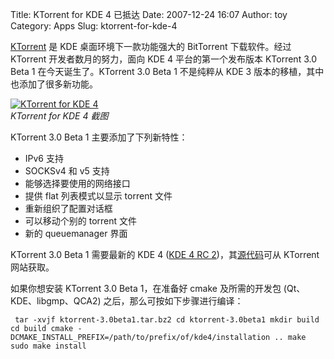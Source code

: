 Title: KTorrent for KDE 4 已抵达
Date: 2007-12-24 16:07
Author: toy
Category: Apps
Slug: ktorrent-for-kde-4

[KTorrent](http://linuxtoy.org/archives/ktorrent.html) 是 KDE
桌面环境下一款功能强大的 BitTorrent 下载软件。经过 KTorrent
开发者数月的努力，面向 KDE 4 平台的第一个发布版本 KTorrent 3.0 Beta 1
在今天诞生了。KTorrent 3.0 Beta 1 不是纯粹从 KDE 3
版本的移植，其中也添加了很多新功能。

[![KTorrent for KDE
4](http://i.linuxtoy.org/i/2007/12/ktorrent-for-kde4-thumb.png)](http://i.linuxtoy.org/i/2007/12/ktorrent-for-kde4.png)  
*KTorrent for KDE 4 截图*

KTorrent 3.0 Beta 1 主要添加了下列新特性：

-   IPv6 支持
-   SOCKSv4 和 v5 支持
-   能够选择要使用的网络接口
-   提供 flat 列表模式以显示 torrent 文件
-   重新组织了配置对话框
-   可以移动个别的 torrent 文件
-   新的 queuemanager 界面

KTorrent 3.0 Beta 1 需要最新的 KDE 4 ([KDE 4 RC
2](http://linuxtoy.org/archives/kde-40-rc-2-released.html))，其[源代码](http://ktorrent.pwsp.net/index.php?page=downloads)可从
KTorrent 网站获取。

如果你想安装 KTorrent 3.0 Beta 1，在准备好 cmake 及所需的开发包
(Qt、KDE、libgmp、QCA2) 之后，那么可按如下步骤进行编译：  

` tar -xvjf ktorrent-3.0beta1.tar.bz2 cd ktorrent-3.0beta1 mkdir build cd build cmake -DCMAKE_INSTALL_PREFIX=/path/to/prefix/of/kde4/installation .. make sudo make install`
